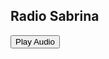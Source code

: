 ## Radio Sabrina

<button onclick="var audio = new Audio('https://interactive-examples.mdn.mozilla.net/media/cc0-audio/t-rex-roar.mp3');audio.play();">Play Audio</button>
